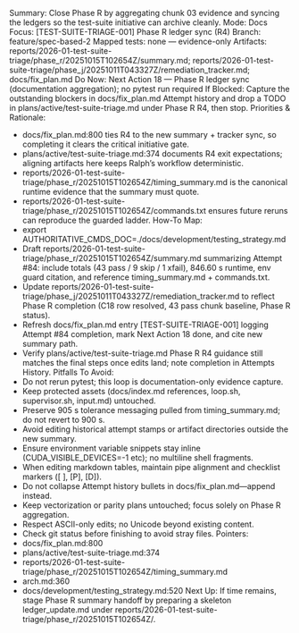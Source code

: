 Summary: Close Phase R by aggregating chunk 03 evidence and syncing the ledgers so the test-suite initiative can archive cleanly.
Mode: Docs
Focus: [TEST-SUITE-TRIAGE-001] Phase R ledger sync (R4)
Branch: feature/spec-based-2
Mapped tests: none — evidence-only
Artifacts: reports/2026-01-test-suite-triage/phase_r/20251015T102654Z/summary.md; reports/2026-01-test-suite-triage/phase_j/20251011T043327Z/remediation_tracker.md; docs/fix_plan.md
Do Now: Next Action 18 — Phase R ledger sync (documentation aggregation); no pytest run required
If Blocked: Capture the outstanding blockers in docs/fix_plan.md Attempt history and drop a TODO in plans/active/test-suite-triage.md under Phase R R4, then stop.
Priorities & Rationale:
- docs/fix_plan.md:800 ties R4 to the new summary + tracker sync, so completing it clears the critical initiative gate.
- plans/active/test-suite-triage.md:374 documents R4 exit expectations; aligning artifacts here keeps Ralph’s workflow deterministic.
- reports/2026-01-test-suite-triage/phase_r/20251015T102654Z/timing_summary.md is the canonical runtime evidence that the summary must quote.
- reports/2026-01-test-suite-triage/phase_r/20251015T102654Z/commands.txt ensures future reruns can reproduce the guarded ladder.
How-To Map:
- export AUTHORITATIVE_CMDS_DOC=./docs/development/testing_strategy.md
- Draft reports/2026-01-test-suite-triage/phase_r/20251015T102654Z/summary.md summarizing Attempt #84: include totals (43 pass / 9 skip / 1 xfail), 846.60 s runtime, env guard citation, and reference timing_summary.md + commands.txt.
- Update reports/2026-01-test-suite-triage/phase_j/20251011T043327Z/remediation_tracker.md to reflect Phase R completion (C18 row resolved, 43 pass chunk baseline, Phase R status).
- Refresh docs/fix_plan.md entry [TEST-SUITE-TRIAGE-001] logging Attempt #84 completion, mark Next Action 18 done, and cite new summary path.
- Verify plans/active/test-suite-triage.md Phase R R4 guidance still matches the final steps once edits land; note completion in Attempts History.
Pitfalls To Avoid:
- Do not rerun pytest; this loop is documentation-only evidence capture.
- Keep protected assets (docs/index.md references, loop.sh, supervisor.sh, input.md) untouched.
- Preserve 905 s tolerance messaging pulled from timing_summary.md; do not revert to 900 s.
- Avoid editing historical attempt stamps or artifact directories outside the new summary.
- Ensure environment variable snippets stay inline (CUDA_VISIBLE_DEVICES=-1 etc); no multiline shell fragments.
- When editing markdown tables, maintain pipe alignment and checklist markers ([ ], [P], [D]).
- Do not collapse Attempt history bullets in docs/fix_plan.md—append instead.
- Keep vectorization or parity plans untouched; focus solely on Phase R aggregation.
- Respect ASCII-only edits; no Unicode beyond existing content.
- Check git status before finishing to avoid stray files.
Pointers:
- docs/fix_plan.md:800
- plans/active/test-suite-triage.md:374
- reports/2026-01-test-suite-triage/phase_r/20251015T102654Z/timing_summary.md
- arch.md:360
- docs/development/testing_strategy.md:520
Next Up: If time remains, stage Phase R summary handoff by preparing a skeleton ledger_update.md under reports/2026-01-test-suite-triage/phase_r/20251015T102654Z/.

